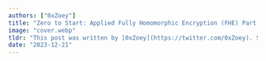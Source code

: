 ```yaml
---
authors: ["0xZoey"]
title: "Zero to Start: Applied Fully Homomorphic Encryption (FHE) Part 1"
image: "cover.webp"
tldr: "This post was written by [0xZoey](https://twitter.com/0xZoey). Special thanks to [Janmajaya](https://twitter.com/Janmajaya_mall), [Enrico](https://twitter.com/backaes?lang=en), and [Owen](https://twitter.com/omurovec) who generously gave their time and expertise to review this piece. Your valuable contributions and feedback have greatly enhanced the quality and depth of this work."
date: "2023-12-21"
---
```

